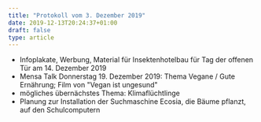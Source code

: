 ```yaml
---
title: "Protokoll vom 3. Dezember 2019"
date: 2019-12-13T20:24:37+01:00
draft: false
type: article
---
```

* Infoplakate, Werbung, Material für Insektenhotelbau für Tag der offenen Tür am 14. Dezember 2019
* Mensa Talk Donnerstag 19. Dezember 2019: Thema Vegane / Gute Ernährung; Film von "Vegan ist ungesund"
* mögliches übernächstes Thema: Klimaflüchtlinge
* Planung zur Installation der Suchmaschine Ecosia, die Bäume pflanzt, auf den Schulcomputern
